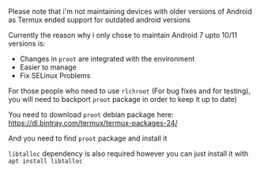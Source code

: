 Please note that i'm not maintaining devices with older versions of Android as Termux ended support for outdated android versions

Currently the reason why i only chose to maintain Android 7 upto 10/11 versions is:
* Changes in `proot` are integrated with the environment
* Easier to manage
* Fix SELinux Problems

For those people who need to use `rlchroot` (For bug fixes and for testing), you will need to backport `proot` package in order to keep it up to date)

You need to download `proot` debian package here:
https://dl.bintray.com/termux/termux-packages-24/

And you need to find `proot` package and install it

`libtalloc` dependency is also required however you can just install it with `apt install libtalloc`
